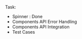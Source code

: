 Task:

<ul>
    <li>Spinner : Done</li>
    <li>Components API Error Handling</li>
    <li>Components API Integration</li>
    <li>Test Cases</li>
</ul>
